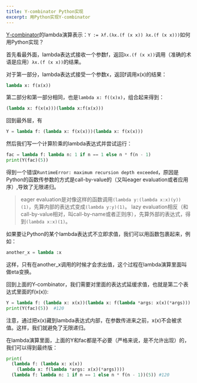 ```yaml
---
title: Y-combinator Python实现
excerpt: 用Python实现Y-combinator
---
```


[Y-combinator](https://en.wikipedia.org/wiki/Fixed-point_combinator#Fixed_point_combinators_in_lambda_calculus)的lambda演算表示：`Y := λf.(λx.(f (x x)) λx.(f (x x)))`如何用Python实现？

首先看最外面，lambda表达式接收一个参数f，返回`λx.(f (x x))`调用（准确的术语是应用）`λx.(f (x x))`的结果。

对于第一部分，lambda表达式接受一个参数x，返回f调用x(x)的结果：

```python
lambda x: f(x(x))
```

第二部分和第一部分相同，也是`lambda x: f((x)x)`，组合起来得到：

```python
(lambda x: f(x(x)))(lambda x:f(x(x)))
```

回到最外层，有

```python
Y = lambda f: (lambda x: f(x(x)))(lambda x: f(x(x)))
```

然后我们写一个计算阶乘的lambda表达式并尝试运行：

```python
fac = lambda f: lambda n: 1 if n == 1 else n * f(n - 1)
print(Y(fac)(5))
```

得到一个错误`RuntimeError: maximum recursion depth exceeded`，原因是Python的函数传参数的方式是call-by-value的（又叫eager evaluation或者应用序）,导致了无限递归。

> eager evaluation是对像这样的函数调用`(lambda y:(lambda x:x)(y))(1)`，先算内部的表达式变成`(lambda y:y)(1)`。
> lazy evaluation相反（和call-by-value相对，叫call-by-name或者正则序），先算外部的表达式，得到`(lambda x:x)(1)`。

如果要让Python的某个lambda表达式不立即求值，我们可以用函数包裹起来，例如：

```python
another_x = lambda :x
```

这样，只有在another_x调用的时候才会求出值，这个过程在lambda演算里面叫做eta变换。

回到上面的Y-combinator，我们需要对里面的表达式延缓求值，也就是第二个表达式里面的f(x(x)):

```python
Y = lambda f: (lambda x: x(x))(lambda x: f(lambda *args: x(x)(*args)))
print(Y(fac)(5))  #120
```

注意，通过把x(x)藏到lambda表达式内部，在参数传进来之前，x(x)不会被求值。这样，我们就避免了无限递归。

在lambda演算里面，上面的Y和fac都是不必要（严格来说，是不允许出现）的，我们可以得到最终版：

```python
print(
  (lambda f: (lambda x: x(x))
    (lambda x: f(lambda *args: x(x)(*args))))
  (lambda f: lambda n: 1 if n == 1 else n * f(n - 1))(5)) #120
```
